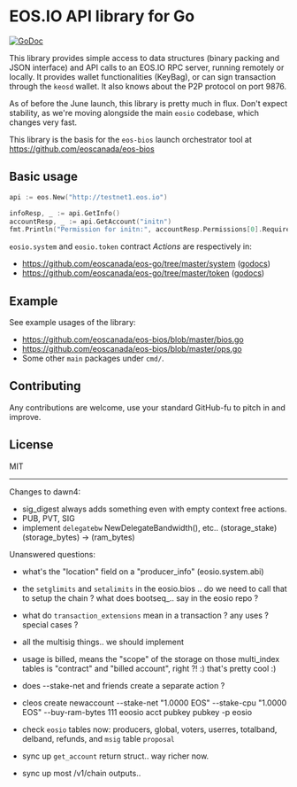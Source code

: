 EOS.IO API library for Go
=========================

[![GoDoc](https://godoc.org/github.com/eoscanada/eos-go?status.svg)](https://godoc.org/github.com/eoscanada/eos-go)

This library provides simple access to data structures (binary packing
and JSON interface) and API calls to an EOS.IO RPC server, running
remotely or locally.  It provides wallet functionalities (KeyBag), or
can sign transaction through the `keosd` wallet. It also knows about
the P2P protocol on port 9876.

As of before the June launch, this library is pretty much in
flux. Don't expect stability, as we're moving alongside the main
`eosio` codebase, which changes very fast.

This library is the basis for the `eos-bios` launch orchestrator tool
at https://github.com/eoscanada/eos-bios


Basic usage
-----------

```go
api := eos.New("http://testnet1.eos.io")

infoResp, _ := api.GetInfo()
accountResp, _ := api.GetAccount("initn")
fmt.Println("Permission for initn:", accountResp.Permissions[0].RequiredAuth.Keys)
```

`eosio.system` and `eosio.token` contract _Actions_ are respectively in:
* https://github.com/eoscanada/eos-go/tree/master/system ([godocs](https://godoc.org/github.com/eoscanada/eos-go/system))
* https://github.com/eoscanada/eos-go/tree/master/token ([godocs](https://godoc.org/github.com/eoscanada/eos-go/token))

Example
-------

See example usages of the library:

* https://github.com/eoscanada/eos-bios/blob/master/bios.go
* https://github.com/eoscanada/eos-bios/blob/master/ops.go
* Some other `main` packages under `cmd/`.


Contributing
------------

Any contributions are welcome, use your standard GitHub-fu to pitch in and improve.


License
-------

MIT



----------------------

Changes to dawn4:
* sig_digest always adds something even with empty context free actions.
* PUB, PVT, SIG
* implement `delegatebw` NewDelegateBandwidth(), etc..
  (storage_stake)(storage_bytes) -> (ram_bytes)

Unanswered questions:
* what's the "location" field on a "producer_info" (eosio.system.abi)
* the `setglimits` and `setalimits` in the eosio.bios .. do we need to call that
  to setup the chain ? what does bootseq_.. say in the eosio repo ?
* what do `transaction_extensions` mean in a transaction ? any uses ? special cases ?
* all the multisig things.. we should implement
* usage is billed, means the "scope" of the storage on those multi_index tables is "contract" and "billed account", right ?! :) that's pretty cool :)

* does --stake-net and friends create a separate action ?
* cleos create newaccount --stake-net "1.0000 EOS" --stake-cpu "1.0000 EOS" --buy-ram-bytes 111 eoosio acct pubkey pubkey -p eosio
* check `eosio` tables now: producers, global, voters, userres, totalband, delband, refunds, and `msig` table `proposal`

* sync up `get_account` return struct.. way richer now.
* sync up most /v1/chain outputs..
